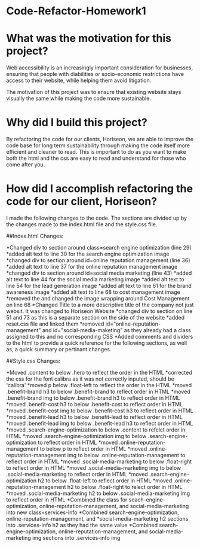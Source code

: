 # Code-Refactor-Homework1
# What was the motivation for this project?

Web accessibility is an increasingly important consideration for businesses, ensuring that people with diabilities or socio-economic restrictions have access to their website, while helping them avoid litigation. 

The motivation of this project was to ensure that existing website stays visually the same while making the code more sustainable. 

#   Why did I build this project?

By refactoring the code for our clients, Horiseon, we are able to improve the code base for long term sustainability through making the code itself more efficient and cleaner to read. This is important to do as you want to make both the html and the css are easy to read and understand for those who come after you. 

#   How did I accomplish refactoring the code for our client, Horiseon?

I made the following changes to the code. The sections are divided up by the changes made to the index.html file and the style.css file. 

##Index.html Changes:

*Changed div to section around class=search engine optimization (line 29)
*added alt text to line 30 for the search engine optimization image
*changed div to section around id=online reputation management (line 36)
*added alt text to line 37 for the online reputation management image
*changed div to section around id=social media marketing  (line 43)
*added alt text to line 44 for the social media marketing image
*added alt text to line 54 for the lead generation image
*added alt text to line 61 for the brand awareness image
*added alt text to line 68 to cost management image
*removed the </img> and changed the image wrapping around Cost Management on line 68
*Changed Title to a more descriptive title of the company not just websit. It was changed to Horiseon Website
*changed div to section on line 51 and 73 as this is a separate section on the side of the website
*added reset.css file and linked them
*removed id="online-reputation-management" and id="social-media-maketing" as they already had a class assigned to this and no corresponding CSS
*Added comments and dividers to the html to provide a quick reference for the following sections, as well as, a quick summary or pertinant changes. 

##Style.css Changes:

*Moved .content to below .hero to reflect the order in the HTML
*corrected the css for the font calibra as it was not correctly inputed, should be 'calibra'
*moved p below .float-left to reflect the order in the HTML
*moved .benefit-brand h3 to below .benefit-brand to reflect order in HTML
*moved .benefit-brand img to below .benefit-brand h3 to reflect order in HTML
*moved .benefit-cost h3 to below .benefit-cost to reflect order in HTML
*moved .benefit-cost img to below .benefit-cost h3 to reflect order in HTML
*moved .benefit-lead h3 to below .benefit-lead to reflect order in HTML
*moved .benefit-lead img to below .benefit-lead h3 to reflect order in HTML
*moved .search-engine-optimization to below .content to refelct order in HTML
*moved .search-engine-optimization img to below .search-engine-optimization to reflect order in HTML
*moved .online-reputation-management to below p to reflect order in HTML
*moved .online-reputation-management img to below .online-reputation-management to reflect order in HTML
*moved .social-media-marketing to below .float-right to reflect order in HTML
*moved .social-media-marketing img to below .social-media-marketing to reflect order in HTML
*moved .search-engine-optimization h2 to below .float-left to reflect order in HTML
*moved .online-reputation-management h2 to below .float-right to relect order in HTML
*moved .social-media-marketing h2 to below .social-media-marketing img to reflect order in HTML
*Combined the class for seach-engine-optimization, online-reputation-management, and social-media-marketing into new class=services-info
*Combined search-engine-optimization, online-reputation-management, and *social-media-marketing h2 sections into .services-info h2 as they had the same value
*Combined search-engine-optimization, online-reputation-management, and social-media-marketing img sections into .services-info img 
